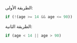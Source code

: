 الطريقة الأولى:

```js
if (!(age >= 14 && age <= 90))
```

الطريقة الثانية:

```js
if (age < 14 || age > 90)
```

